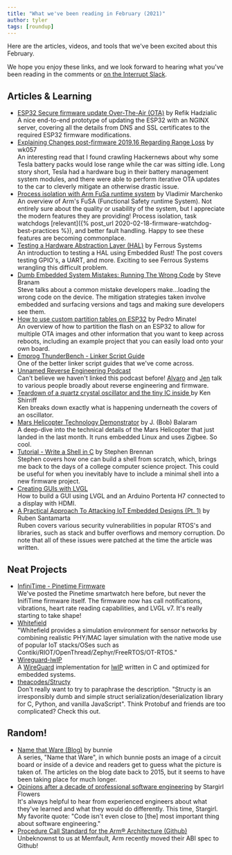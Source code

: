 ```yaml
---
title: "What we've been reading in February (2021)"
author: tyler
tags: [roundup]
---
```


<!-- excerpt start -->

Here are the articles, videos, and tools that we've been excited about this
February.

<!-- excerpt end -->

We hope you enjoy these links, and we look forward to hearing what you've been
reading in the comments or [on the Interrupt Slack](https://interrupt-slack.herokuapp.com/).

## Articles & Learning

- [ESP32 Secure firmware update Over-The-Air (OTA)](https://www.lab4iot.com/2021/02/21/esp32-secure-firmware-update-over-the-air-ota/) by Refik Hadzialic<br>
A nice end-to-end prototype of updating the ESP32 with an NGINX server, covering all the details from DNS and SSL certificates to the required ESP32 firmware modifications.
- [Explaining Changes post-firmware 2019.16 Regarding Range Loss](https://skie.net/skynet/projects/tesla/view_post/23_Explaining+Changes+post-firmware+2019.16+Regarding+Range+Loss) by wk057<br>
An interesting read that I found crawling Hackernews about why some Tesla battery packs would lose range while the car was sitting idle. Long story short, Tesla had a hardware bug in their battery management system modules, and there were able to perform iterative OTA updates to the car to cleverly mitigate an otherwise drastic issue.
- [Process isolation with Arm FuSa runtime system](https://community.arm.com/developer/tools-software/tools/b/tools-software-ides-blog/posts/process-isolation-with-fusa-rts) by Vladimir Marchenko<br>
An overview of Arm's FuSA (Functional Safety runtime System). Not entirely sure about the quality or usability of the system, but I appreciate the modern features they are providing! Process isolation, task watchdogs [relevant]({% post_url 2020-02-18-firmware-watchdog-best-practices %}), and better fault handling. Happy to see these features are becoming commonplace. 
- [Testing a Hardware Abstraction Layer (HAL)](https://ferrous-systems.com/blog/defmt-test-hal/) by Ferrous Systems<br>
An introduction to testing a HAL using Embedded Rust! The post covers testing GPIO's, a UART, and more. Exciting to see Ferrous Systems wrangling this difficult problem.
- [Dumb Embedded System Mistakes: Running The Wrong Code](https://www.embeddedrelated.com/showarticle/1389.php) by Steve Branam<br>
Steve talks about a common mistake developers make...loading the wrong code on the device. The mitigation strategies taken involve embedded and surfacing versions and tags and making sure developers see them. 
- [How to use custom partition tables on ESP32](https://medium.com/the-esp-journal/how-to-use-custom-partition-tables-on-esp32-69c0f3fa89c8) by Pedro Minatel<br>
An overview of how to partition the flash on an ESP32 to allow for multiple OTA images and other information that you want to keep across reboots, including an example project that you can easily load onto your own board.
- [Emprog ThunderBench - Linker Script Guide](https://www.phaedsys.com/principals/emprog/emprogdata/thunderbench-Linker-Script-guide.pdf)<br>
One of the better linker script guides that we've come across. 
- [Unnamed Reverse Engineering Podcast](https://unnamedre.com/)<br>
Can't believe we haven't linked this podcast before! [Alvaro](https://twitter.com/alvaroprieto) and [Jen](https://twitter.com/rebelbotjen) talk to various people broadly about reverse engineering and firmware. 
- [Teardown of a quartz crystal oscillator and the tiny IC inside ](https://www.righto.com/2021/02/teardown-of-quartz-crystal-oscillator.html) by Ken Shirriff<br>Ken breaks down exactly what is happening underneath the covers of an oscillator.
- [Mars Helicopter Technology Demonstrator](https://trs.jpl.nasa.gov/bitstream/handle/2014/46229/CL%2317-6243.pdf) by J. (Bob) Balaram<br>
A deep-dive into the technical details of the Mars Helicopter that just landed in the last month. It runs embedded Linux and uses Zigbee. So cool.
- [Tutorial - Write a Shell in C](https://brennan.io/2015/01/16/write-a-shell-in-c/) by Stephen Brennan<br>
Stephen covers how one can build a shell from scratch, which, brings me back to the days of a college computer science project. This could be useful for when you inevitably have to include a minimal shell into a new firmware project. 
- [Creating GUIs with LVGL](https://www.arduino.cc/pro/tutorials/portenta-h7/por-ard-lvgl)<br>
How to build a GUI using LVGL and an Arduino Portenta H7 connected to a display with HDMI.
- [A Practical Approach To Attacking IoT Embedded Designs (Pt. 1)](https://labs.ioactive.com/2021/02/a-practical-approach-to-attacking-iot.html) by  Ruben Santamarta<br>
Ruben covers various security vulnerabilities in popular RTOS's and libraries, such as stack and buffer overflows and memory corruption. Do note that all of these issues were patched at the time the article was written. 

## Neat Projects

- [InfiniTime - Pinetime Firmware](https://github.com/JF002/InfiniTime)<br>
We've posted the Pinetime smartwatch here before, but never the InifiTime firmware itself. The firmware now has call notifications, vibrations, heart rate reading capabilities, and LVGL v7. It's really starting to take shape!
- [Whitefield](https://github.com/whitefield-framework/whitefield)<br>
"Whitefield provides a simulation environment for sensor networks by combining realistic PHY/MAC layer simulation with the native mode use of popular IoT stacks/OSes such as Contiki/RIOT/OpenThread/Zephyr/FreeRTOS/OT-RTOS."
- [Wireguard-lwIP](https://github.com/smartalock/wireguard-lwip)<br>
A [WireGuard](https://www.wireguard.com/) implementation for [lwIP](https://www.nongnu.org/lwip/2_1_x/index.html) written in C and optimized for embedded systems. 
- [theacodes/Structy](https://github.com/theacodes/structy)<br>
Don't really want to try to paraphrase the description. "Structy is an irresponsibly dumb and simple struct serialization/deserialization library for C, Python, and vanilla JavaScript". Think Protobuf and friends are too complicated? Check this out.


## Random!

- [Name that Ware (Blog)](https://www.bunniestudios.com/blog/?cat=54) by bunnie<br>
A series, "Name that Ware", in which bunnie posts an image of a circuit board or inside of a device and readers get to guess what the picture is taken of. The articles on the blog date back to 2015, but it seems to have been taking place for much longer.
- [Opinions after a decade of professional software engineering](https://blog.thea.codes/opinions-after-a-decade/) by Stargirl Flowers<br>
It's always helpful to hear from experienced engineers about what they've learned and what they would do differently. This time, Stargirl. My favorite quote: "Code isn't even close to [the] most important thing about software engineering."
- [Procedure Call Standard for the Arm® Architecture (Github)](https://github.com/ARM-software/abi-aa/blob/master/aapcs32/aapcs32.rst)<br>
Unbeknownst to us at Memfault, Arm recently moved their ABI spec to Github!
